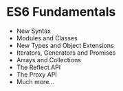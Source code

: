 # ES6 Fundamentals

- New Syntax
- Modules and Classes
- New Types and Object Extensions
- Iterators, Generators and Promises
- Arrays and Collections
- The Reflect API
- The Proxy API
- Much more...
